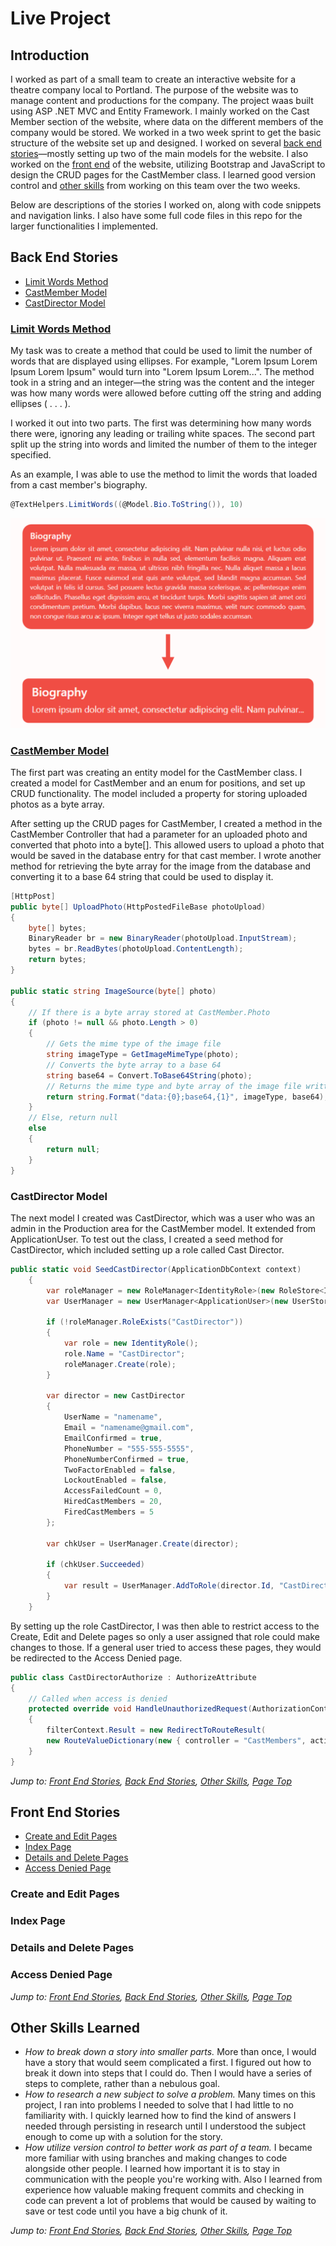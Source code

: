 # Live Project

## Introduction

I worked as part of a small team to create an interactive website for a theatre company local to Portland. The purpose of the website was to manage content and productions for the company. The project waas built using ASP .NET MVC and Entity Framework. I mainly worked on the Cast Member section of the website, where data on the different members of the company would be stored. We worked in a two week sprint to get the basic structure of the website set up and designed. I worked on several [back end stories](#back-end-stories)—mostly setting up two of the main models for the website. I also worked on the [front end](#front-end-stories) of the website, utilizing Bootstrap and JavaScript to design the CRUD pages for the CastMember class. I learned good version control and [other skills](#other-skills-learned) from working on this team over the two weeks.

Below are descriptions of the stories I worked on, along with code snippets and navigation links. I also have some full code files in this repo for the larger functionalities I implemented.

## Back End Stories

* [Limit Words Method](#limit-words-method)
* [CastMember Model](#castmember-model)
* [CastDirector Model](#castdirector-model)

### [Limit Words Method](https://github.com/samasargent/JobPlacementDashboard/blob/main/LimitWords.cs)

My task was to create a method that could be used to limit the number of words that are displayed using ellipses. For example, "Lorem Ipsum Lorem Ipsum Lorem Ipsum" would turn into "Lorem Ipsum Lorem...". The method took in a string and an integer—the string was the content and the integer was how many words were allowed before cutting off the string and adding ellipses ( . . . ).

I worked it out into two parts. The first was determining how many words there were, ignoring any leading or trailing white spaces. The second part split up the string into words and limited the number of them to the integer specified.

As an example, I was able to use the method to limit the words that loaded from a cast member's biography.
```c#
@TextHelpers.LimitWords((@Model.Bio.ToString()), 10)
```
![myImage](https://github.com/samasargent/JobPlacementDashboard/blob/main/limitwordsexample.png)

### [CastMember Model](https://github.com/samasargent/JobPlacementDashboard/blob/main/CastMember.cs)

The first part was creating an entity model for the CastMember class. I created a model for CastMember and an enum for positions, and set up CRUD functionality.
The model included a property for storing uploaded photos as a byte array.

After setting up the CRUD pages for CastMember, I created a method in the CastMember Controller that had a parameter for an uploaded photo and converted that photo into a byte[]. This allowed users to upload a photo that would be saved in the database entry for that cast member. I wrote another method for retrieving the byte array for the image from the database and converting it to a base 64 string that could be used to display it.

```c#
[HttpPost]
public byte[] UploadPhoto(HttpPostedFileBase photoUpload)
{
    byte[] bytes;
    BinaryReader br = new BinaryReader(photoUpload.InputStream);
    bytes = br.ReadBytes(photoUpload.ContentLength);
    return bytes;
}

public static string ImageSource(byte[] photo)
{
    // If there is a byte array stored at CastMember.Photo
    if (photo != null && photo.Length > 0)
    {
        // Gets the mime type of the image file
        string imageType = GetImageMimeType(photo);
        // Converts the byte array to a base 64 
        string base64 = Convert.ToBase64String(photo);
        // Returns the mime type and byte array of the image file written as below
        return string.Format("data:{0};base64,{1}", imageType, base64);
    }
    // Else, return null
    else
    {
        return null;
    }
}
```

### CastDirector Model

The next model I created was CastDirector, which was a user who was an admin in the Production area for the CastMember model. It extended from ApplicationUser.
To test out the class, I created a seed method for CastDirector, which included setting up a role called Cast Director.

```c#
public static void SeedCastDirector(ApplicationDbContext context)
    {
        var roleManager = new RoleManager<IdentityRole>(new RoleStore<IdentityRole>(context));
        var UserManager = new UserManager<ApplicationUser>(new UserStore<ApplicationUser>(context));

        if (!roleManager.RoleExists("CastDirector"))
        {
            var role = new IdentityRole();
            role.Name = "CastDirector";
            roleManager.Create(role);
        }

        var director = new CastDirector
        {
            UserName = "namename",
            Email = "namename@gmail.com",
            EmailConfirmed = true,
            PhoneNumber = "555-555-5555",
            PhoneNumberConfirmed = true,
            TwoFactorEnabled = false,
            LockoutEnabled = false,
            AccessFailedCount = 0,
            HiredCastMembers = 20,
            FiredCastMembers = 5
        };

        var chkUser = UserManager.Create(director);

        if (chkUser.Succeeded)
        {
            var result = UserManager.AddToRole(director.Id, "CastDirector");
        }
    }
```

By setting up the role CastDirector, I was then able to restrict access to the Create, Edit and Delete pages so only a user assigned that role could make changes to those. If a general user tried to access these pages, they would be redirected to the Access Denied page.

```c#
public class CastDirectorAuthorize : AuthorizeAttribute
{
    // Called when access is denied
    protected override void HandleUnauthorizedRequest(AuthorizationContext filterContext)
    {
        filterContext.Result = new RedirectToRouteResult(
        new RouteValueDictionary(new { controller = "CastMembers", action = "AccessDenied" }));
    }
}
```

_Jump to: [Front End Stories](#front-end-stories), [Back End Stories](#back-end-stories), [Other Skills](#other-skills-learned), [Page Top](#live-project)_

## Front End Stories

* [Create and Edit Pages](#create-and-edit-pages)
* [Index Page](#index-page)
* [Details and Delete Pages](#details-and-delete-pages)
* [Access Denied Page](#access-denied-page)

### Create and Edit Pages

### Index Page

### Details and Delete Pages

### Access Denied Page

_Jump to: [Front End Stories](#front-end-stories), [Back End Stories](#back-end-stories), [Other Skills](#other-skills-learned), [Page Top](#live-project)_

## Other Skills Learned

* _How to break down a story into smaller parts._ More than once, I would have a story that would seem complicated a first. I figured out how to break it down into steps that I could do. Then I would have a series of steps to complete, rather than a nebulous goal.
* _How to research a new subject to solve a problem._ Many times on this project, I ran into problems I needed to solve that I had little to no familiarity with. I quickly learned how to find the kind of answers I needed through persisting in research until I understood the subject enough to come up with a solution for the story.
* _How utilize version control to better work as part of a team._ I became more familiar with using branches and making changes to code alongside other people. I learned how important it is to stay in communication with the people you're working with. Also I learned from experience how valuable making frequent commits and checking in code can prevent a lot of problems that would be caused by waiting to save or test code until you have a big chunk of it.

_Jump to: [Front End Stories](#front-end-stories), [Back End Stories](#back-end-stories), [Other Skills](#other-skills-learned), [Page Top](#live-project)_


